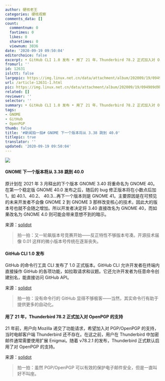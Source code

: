 ```yaml
---
author: 硬核老王
categories: 硬核观察
comments_data: []
count:
  commentnum: 0
  favtimes: 0
  likes: 0
  sharetimes: 0
  viewnum: 3036
date: '2020-09-19 09:50:04'
editorchoice: false
excerpt: • GitHub CLI 1.0 发布 • 用了 21 年，Thunderbird 78.2 正式加入对 OpenPGP 的支持
fromurl: ''
id: 12631
islctt: false
largepic: https://img.linux.net.cn/data/attachment/album/202009/19/094909d9k94dwq8d343ygk.jpg
url: /article-12631-1.html
pic: https://img.linux.net.cn/data/attachment/album/202009/19/094909d9k94dwq8d343ygk.jpg.thumb.jpg
related: []
reviewer: ''
selector: ''
summary: • GitHub CLI 1.0 发布 • 用了 21 年，Thunderbird 78.2 正式加入对 OpenPGP 的支持
tags:
- GNOME
- GitHub
- OpenPGP
thumb: false
title: '#新闻拍一拍# GNOME 下一个版本将从 3.38 跳到 40.0'
titlepic: true
translator: ''
updated: '2020-09-19 09:50:04'
---
```


![](/data/attachment/album/202009/19/094909d9k94dwq8d343ygk.jpg)


#### GNOME 下一个版本将从 3.38 跳到 40.0


原计划在 2021 年 3 月释出的下个版本 GNOME 3.40 将重命名为 GNOME 40。在第一个稳定版 GNOME 40.0 发布之后，随后的 bug 修正版本将在小数点后加 1，如 40.1、40.2、 40.3...再下一个版本则是 GNOME 41。主要原因是在可预见的未来开发者不会像 GNOME 2 到 GNOME 3 那样改变核心的技术，因此大的版本号也就不会随之增加。所以开发者决定将 3.40 直接改名为 GNOME 40，而如果改名为 GNOME 4.0 则可能会带来意想不到的暗示。


来源：[solidot](https://www.solidot.org/story?sid=65578)



> 
> 拍一拍：又一轮飙版本号竞赛开始——反正特性不够版本号凑。开源技术届像 0.01 这样的微小版本号传统在逐渐丧失。
> 
> 
> 


#### GitHub CLI 1.0 发布


GitHub 的命令行工具 CLI 发布了 1.0 正式版本。GitHub CLI 允许开发者在终端内直接操作 GitHub 的各项功能，如拉取请求和议题。它还允许开发者为任意命令创建别名，能直接访问 GitHub API。


来源：[solidot](https://www.solidot.org/story?sid=65576)



> 
> 拍一拍：没有命令行的 GitHub 显得不够极客——当然，其实命令行有助于提供更多的自动化。
> 
> 
> 


#### 用了 21 年，Thunderbird 78.2 正式加入对 OpenPGP 的支持


21 年前，用户向 Mozilla 递交了功能请求，希望加入对 PGP/OpenPGP 的支持，当时电邮客户端 Thunderbird 还不存在。在这之前，用户在 Thunderbird 中加密邮件通常需要使用扩展 Enigmai。随着 v78.2.1 的发布，Thunderbird 正式默认启用了对 OpenPGP 的支持。


来源：[solidot](https://www.solidot.org/story?sid=65575)



> 
> 拍一拍：虽然 PGP/OpenPGP 可以有效的保护电子邮件安全，但是一直叫好不叫座。
> 
> 
>